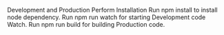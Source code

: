 Development and Production
Perform Installation
Run npm install to install node dependency.
Run npm run watch for starting Development code Watch.
Run npm run build for building Production code.